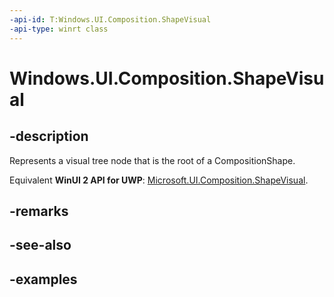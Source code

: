 ```yaml
---
-api-id: T:Windows.UI.Composition.ShapeVisual
-api-type: winrt class
---
```


<!-- Class syntax.
public class ShapeVisual : ContainerVisual, ContainerVisual
-->

# Windows.UI.Composition.ShapeVisual

## -description

Represents a visual tree node that is the root of a CompositionShape.

Equivalent **WinUI 2 API for UWP**: [Microsoft.UI.Composition.ShapeVisual](/windows/winui/api/microsoft.ui.composition.shapevisual).

## -remarks

## -see-also

## -examples

